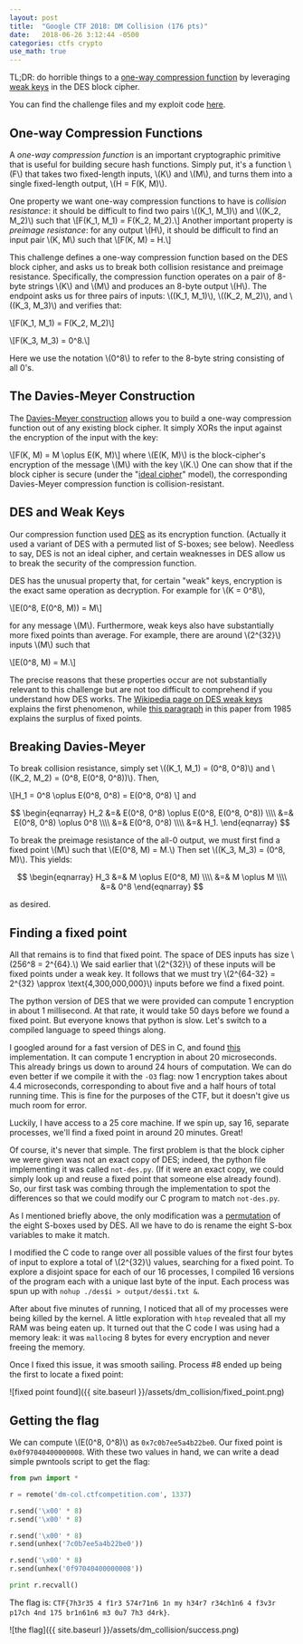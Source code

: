 ```yaml
---
layout: post
title:  "Google CTF 2018: DM Collision (176 pts)"
date:   2018-06-26 3:12:44 -0500
categories: ctfs crypto
use_math: true
---
```


TL;DR: do horrible things to a [one-way compression function](https://en.wikipedia.org/wiki/One-way_compression_function#Davies%E2%80%93Meyer) by leveraging [weak keys](https://en.wikipedia.org/wiki/Weak_key#Weak_keys_in_DES) in the DES block cipher.

You can find the challenge files and my exploit code [here](https://github.com/fortenforge/googlectf-dm-collision).

<!--more-->

## One-way Compression Functions

A *one-way compression function* is an important cryptographic primitive that is useful for building secure hash functions. Simply put, it's a function \\(F\\) that takes two fixed-length inputs, \\(K\\) and \\(M\\), and turns them into a single fixed-length output, \\(H = F(K, M)\\).

One property we want one-way compression functions to have is *collision resistance*: it should be difficult to find two pairs \\((K_1, M_1)\\) and \\((K_2, M_2)\\) such that \\[F(K_1, M_1) = F(K_2, M_2).\\] Another important property is *preimage resistance*: for any output \\(H\\), it should be difficult to find an input pair \\(K, M\\) such that \\[F(K, M) = H.\\]

This challenge defines a one-way compression function based on the DES block cipher, and asks us to break both collision resistance and preimage resistance. Specifically, the compression function operates on a pair of 8-byte strings \\(K\\) and \\(M\\) and produces an 8-byte output \\(H\\). The endpoint asks us for three pairs of inputs: \\((K_1, M_1)\\), \\((K_2, M_2)\\), and \\((K_3, M_3)\\) and verifies that:

\\[F(K_1, M_1) = F(K_2, M_2)\\]

\\[F(K_3, M_3) = 0^8.\\]

Here we use the notation \\(0^8\\) to refer to the 8-byte string consisting of all 0's.

## The Davies-Meyer Construction

The [Davies-Meyer construction](https://en.wikipedia.org/wiki/One-way_compression_function#Davies%E2%80%93Meyer) allows you to build a one-way compression function out of any existing block cipher. It simply XORs the input against the encryption of the input with the key:

\\[F(K, M) = M \oplus E(K, M)\\] where \\(E(K, M)\\) is the block-cipher's encryption of the message \\(M\\) with the key \\(K.\\) One can show that if the block cipher is secure (under the "[ideal cipher](https://en.wikipedia.org/wiki/Random_oracle#Ideal_cipher)" model), the corresponding Davies-Meyer compression function is collision-resistant.

## DES and Weak Keys

Our compression function used [DES](https://en.wikipedia.org/wiki/Data_Encryption_Standard) as its encryption function. (Actually it used a variant of DES with a permuted list of S-boxes; see below). Needless to say, DES is not an ideal cipher, and certain weaknesses in DES allow us to break the security of the compression function.

DES has the unusual property that, for certain "weak" keys, encryption is the exact same operation as decryption. For example for \\(K = 0^8\\),

\\[E(0^8, E(0^8, M)) = M\\]

for any message \\(M\\). Furthermore, weak keys also have substantially more fixed points than average. For example, there are around \\(2^{32}\\) inputs \\(M\\) such that

\\[E(0^8, M) = M.\\]


The precise reasons that these properties occur are not substantially relevant to this challenge but are not too difficult to comprehend if you understand how DES works. The [Wikipedia page on DES weak keys](https://en.wikipedia.org/wiki/Weak_key#Weak_keys_in_DES) explains the first phenomenon, while [this paragraph](https://books.google.co.in/books?id=SCpJ6s6zTwQC&pg=PA220&lpg=PA220&dq=DES+fixed+points+weak+keys&source=bl&ots=DZqUJBOTrv&sig=cDbdt2F_kMcNDjGN5LVJkQDx2U0&hl=en&sa=X&redir_esc=y#v=onepage&q&f=false) in this paper from 1985 explains the surplus of fixed points.

## Breaking Davies-Meyer

To break collision resistance, simply set \\((K_1, M_1) = (0^8, 0^8)\\) and \\((K_2, M_2) = (0^8, E(0^8, 0^8))\\). Then,

\\[H_1 = 0^8 \oplus E(0^8, 0^8) = E(0^8, 0^8) \\] and

$$ \begin{eqnarray}
H_2 &=& E(0^8, 0^8) \oplus E(0^8, E(0^8, 0^8)) \\\\
&=& E(0^8, 0^8) \oplus 0^8 \\\\
&=& E(0^8, 0^8) \\\\
&=& H_1.
\end{eqnarray}
$$

To break the preimage resistance of the all-0 output, we must first find a fixed point \\(M\\) such that \\(E(0^8, M) = M.\\) Then set \\((K_3, M_3) = (0^8, M)\\).
This yields:

$$ \begin{eqnarray}
H_3 &=& M \oplus E(0^8, M) \\\\
&=& M \oplus M \\\\
&=& 0^8
\end{eqnarray}
$$

as desired.

## Finding a fixed point

All that remains is to find that fixed point. The space of DES inputs has size \\(256^8 = 2^{64}.\\) We said earlier that \\(2^{32}\\) of these inputs will be fixed points under a weak key. It follows that we must try \\(2^{64-32} = 2^{32} \approx \text{4,300,000,000}\\) inputs before we find a fixed point.

The python version of DES that we were provided can compute 1 encryption in about 1 millisecond. At that rate, it would take 50 days before we found a fixed point. But everyone knows that python is slow. Let's switch to a compiled language to speed things along.

I googled around for a fast version of DES in C, and found [this](https://github.com/mbrown1413/des) implementation. It can compute 1 encryption in about 20 microseconds. This already brings us down to around 24 hours of computation. We can do even better if we compile it with the `-O3` flag: now 1 encryption takes about 4.4 microseconds, corresponding to about five and a half hours of total running time. This is fine for the purposes of the CTF, but it doesn't give us much room for error.

Luckily, I have access to a 25 core machine. If we spin up, say 16, separate processes, we'll find a fixed point in around 20 minutes. Great!

Of course, it's never that simple. The first problem is that the block cipher we were given was not an exact copy of DES; indeed, the python file implementing it was called `not-des.py`. (If it were an exact copy, we could simply look up and reuse a fixed point that someone else already found). So, our first task was combing through the implementation to spot the differences so that we could modify our C program to match `not-des.py`.

As I mentioned briefly above, the only modification was a [permutation](https://github.com/fortenforge/googlectf-dm-collision/blob/master/not_des.py#L139) of the eight S-boxes used by DES. All we have to do is rename the eight S-box variables to make it match.

I modified the C code to range over all possible values of the first four bytes of input to explore a total of \\(2^{32}\\) values, searching for a fixed point. To explore a disjoint space for each of our 16 processes, I compiled 16 versions of the program each with a unique last byte of the input. Each process was spun up with `nohup ./des$i > output/des$i.txt &`.

After about five minutes of running, I noticed that all of my processes were being killed by the kernel. A little exploration with `htop` revealed that all my RAM was being eaten up. It turned out that the C code I was using had a memory leak: it was `malloc`ing 8 bytes for every encryption and never freeing the memory.

Once I fixed this issue, it was smooth sailing. Process \#8 ended up being the first to locate a fixed point:

![fixed point found]({{ site.baseurl }}/assets/dm_collision/fixed_point.png)

## Getting the flag

We can compute \\(E(0^8, 0^8)\\) as `0x7c0b7ee5a4b22be0`. Our fixed point is `0x0f97040400000008`. With these two values in hand, we can write a dead simple pwntools script to get the flag:

```python
from pwn import *

r = remote('dm-col.ctfcompetition.com', 1337)

r.send('\x00' * 8)
r.send('\x00' * 8)

r.send('\x00' * 8)
r.send(unhex('7c0b7ee5a4b22be0'))

r.send('\x00' * 8)
r.send(unhex('0f97040400000008'))

print r.recvall()
```

The flag is: `CTF{7h3r35 4 f1r3 574r71n6 1n my h34r7 r34ch1n6 4 f3v3r p17ch 4nd 175 br1n61n6 m3 0u7 7h3 d4rk}`.

![the flag]({{ site.baseurl }}/assets/dm_collision/success.png)
